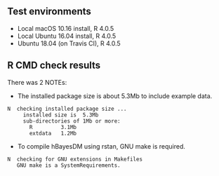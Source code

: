 ## Test environments

* Local macOS 10.16 install, R 4.0.5
* Local Ubuntu 16.04 install, R 4.0.5
* Ubuntu 18.04 (on Travis CI), R 4.0.5

## R CMD check results

There was 2 NOTEs:

- The installed package size is about 5.3Mb to include example data.
```
N  checking installed package size ...
     installed size is  5.3Mb
     sub-directories of 1Mb or more:
       R         3.1Mb
       extdata   1.2Mb
```
- To compile hBayesDM using rstan, GNU make is required.
```
N  checking for GNU extensions in Makefiles
   GNU make is a SystemRequirements.
```
